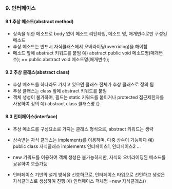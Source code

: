 ### 9. 인터페이스
#### 9.1 추상 메소드(abstract method)
- 상속을 위한 메소드로 body 없이 메소드 리턴타입, 메소드 명, 매개변수로만 구성된 메소드
- 추상 메소드는 반드시 자식클래스에서 오버라이딩(overriding)을 해야함
- 메소드 앞에 abstract 키워드를 붙임
예) abstract public void 메소드명(매개변수); == public abstract void 메소드명(매개변수);

#### 9.2 추상 클래스(abstract class)
- 추상 메소드를 하나라도 가지고 있으면 클래스 전체가 추상 클래스로 정의 됨
- 추상 클래스는 class 앞에 abstract 키워드를 붙임
- 객체 생성이 불가하여, 필드는 static 키워드를 붙이거나 protected 접근제한자를 사용하여 정의
예) abstract class 클래스명 {}

#### 9.3 인터페이스(interface)
- 추상 메소드를 구성요소로 가지는 클래스 형식으로, abstract 키워드는 생략
- 상속받는 자식 클래스는 implements를 이용하며, 다중 상속이 가능하다
예) public class 자식클래스 implements 인터페이스1, 인터페이스2 ...

- new 키워드를 이용하여 객체 생성은 불가능하지만, 자식의 오버라이딩된 메소드를 공유하여 호출가능
- 인터페이스 기반의 설계 방식을 선호하므로, 인터페이스 타입으로 선언하고 생성은 자식클래스로 생성하여 진행
예) 인터페이스 객체명 =new 자식클래스()





